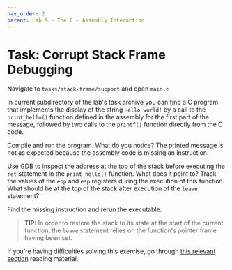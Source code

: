 ```yaml
---
nav_order: 2
parent: Lab 9 - The C - Assembly Interaction
---
```


# Task: Corrupt Stack Frame Debugging

Navigate to `tasks/stack-frame/support` and open `main.c`

In current subdirectory of the lab's task archive you can find a C program that implements the display of the string `Hello world!` by a call to the `print_hello()` function defined in the assembly for the first part of the message, followed by two calls to the `printf()` function directly from the C code.

Compile and run the program.
What do you notice?
The printed message is not as expected because the assembly code is missing an instruction.

Use GDB to inspect the address at the top of the stack before executing the `ret` statement in the `print_hello()` function.
What does it point to?
Track the values of the `ebp` and `esp` registers during the execution of this function.
What should be at the top of the stack after execution of the `leave` statement?

Find the missing instruction and rerun the executable.

> **TIP:**
> In order to restore the stack to its state at the start of the current function, the `leave` statement relies on the function's pointer frame having been set.

If you're having difficulties solving this exercise, go through [this relevant section](../../reading/stack-c-asm.md) reading material.
